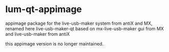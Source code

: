 # lum-qt-appimage
appimage package for the live-usb-maker system from antiX and MX, renamed here live-usb-maker-qt 
based on mx-live-usb-maker gui from MX and live-usb-maker from antiX

this appimage version is no longer maintained.
